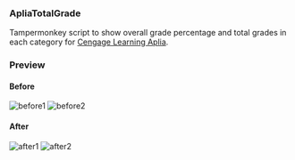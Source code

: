 ### ApliaTotalGrade

Tampermonkey script to show overall grade percentage and total grades in each category for [Cengage Learning Aplia](http://aplia.com/).

### Preview

#### Before

![before1](http://i.imgur.com/ij5z5Ee.png)
![before2](http://i.imgur.com/XVkqeiq.png)

#### After

![after1](http://i.imgur.com/op4CBJj.png)
![after2](http://i.imgur.com/oxcCn8X.png)